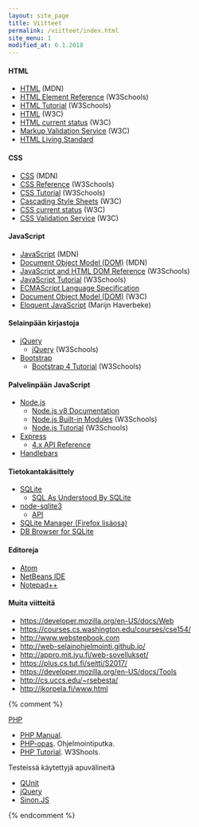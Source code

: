 ```yaml
---
layout: site_page
title: Viitteet
permalink: /viitteet/index.html
site_menu: 1
modified_at: 6.1.2018
---
```



#### HTML

* [HTML](https://developer.mozilla.org/en-US/docs/Web/HTML) (MDN)
* [HTML Element Reference](https://www.w3schools.com/tags/default.asp) (W3Schools)
* [HTML Tutorial](https://www.w3schools.com/html/default.asp) (W3Schools)
* [HTML](https://www.w3.org/html/) (W3C)
* [HTML current status](https://www.w3.org/standards/techs/html#w3c_all) (W3C)
* [Markup Validation Service](http://validator.w3.org) (W3C)
* [HTML Living Standard](https://html.spec.whatwg.org/multipage/)

#### CSS

* [CSS](https://developer.mozilla.org/en-US/docs/Web/CSS) (MDN)
* [CSS Reference](https://www.w3schools.com/cssref/default.asp) (W3Schools)
* [CSS Tutorial](https://www.w3schools.com/css/default.asp) (W3Schools)
* [Cascading Style Sheets](https://www.w3.org/Style/CSS/) (W3C)
* [CSS current status](https://www.w3.org/standards/techs/css#w3c_all) (W3C)
* [CSS Validation Service](https://jigsaw.w3.org/css-validator/validator.html.en) (W3C)

#### JavaScript

* [JavaScript](https://developer.mozilla.org/en-US/docs/Web/JavaScript) (MDN)
* [Document Object Model (DOM)](https://developer.mozilla.org/en-US/docs/Web/API/Document_Object_Model) (MDN)
* [JavaScript and HTML DOM Reference](https://www.w3schools.com/jsref/default.asp) (W3Schools)
* [JavaScript Tutorial](https://www.w3schools.com/js/default.asp) (W3Schools)
* [ECMAScript Language Specification](https://tc39.github.io/ecma262/)
* [Document Object Model (DOM)](https://www.w3.org/DOM/) (W3C)
* [Eloquent JavaScript](http://eloquentjavascript.net) (Marijn Haverbeke)


#### Selainpään kirjastoja

* [jQuery](https://jquery.com)
  * [jQuery](https://www.w3schools.com/jquery/default.asp) (W3Schools)
* [Bootstrap](http://getbootstrap.com)
  * [Bootstrap 4 Tutorial](https://www.w3schools.com/bootstrap4/default.asp) (W3Schools)

#### Palvelinpään JavaScript

* [Node.js](https://nodejs.org/)
  * [Node.js v8 Documentation](https://nodejs.org/dist/latest-v8.x/docs/api/)
  * [Node.js Built-in Modules](https://www.w3schools.com/nodejs/ref_modules.asp) (W3Schools)
  * [Node.js Tutorial](https://www.w3schools.com/nodejs/default.asp) (W3Schools)
* [Express](https://expressjs.com)
  * [4.x API Reference](https://expressjs.com/en/4x/api.html)
* [Handlebars](http://handlebarsjs.com)

#### Tietokantakäsittely

* [SQLite](https://www.sqlite.org)
  * [SQL As Understood By SQLite](https://www.sqlite.org/lang.html)
* [node-sqlite3](https://github.com/mapbox/node-sqlite3/blob/master/README.md)
  * [API](https://github.com/mapbox/node-sqlite3/wiki/API)
* [SQLite Manager (Firefox lisäosa)](https://addons.mozilla.org/fi/firefox/addon/sqlite-manager/)
* [DB Browser for SQLite](http://sqlitebrowser.org)

#### Editoreja

* [Atom](https://atom.io)
* [NetBeans IDE](http://netbeans.org)  
* [Notepad++](https://notepad-plus-plus.org)

#### Muita viitteitä

* <https://developer.mozilla.org/en-US/docs/Web>
* <https://courses.cs.washington.edu/courses/cse154/>
* <http://www.webstepbook.com>
* <http://web-selainohjelmointi.github.io/>
* <http://appro.mit.jyu.fi/web-sovellukset/>
* <https://plus.cs.tut.fi/seitti/S2017/>
* <https://developer.mozilla.org/en-US/docs/Tools>
* <http://cs.uccs.edu/~rsebesta/>
* <http://jkorpela.fi/www.html>


{% comment %}

[PHP](http://php.net)

* [PHP Manual](http://php.net/manual/en/).
* [PHP-opas](http://www.ohjelmointiputka.net/oppaat/opas.php?tunnus=php_01). Ohjelmointiputka.
* [PHP Tutorial](https://www.w3schools.com/php/). W3Shools.

Testeissä käytettyjä apuvälineitä

* [QUnit](http://qunitjs.com)
* [jQuery](https://jquery.com)
* [Sinon.JS](http://sinonjs.org)

{% endcomment %}
